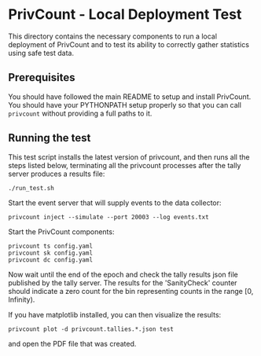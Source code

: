 # PrivCount - Local Deployment Test

This directory contains the necessary components to run a local deployment of PrivCount and to test
its ability to correctly gather statistics using safe test data.

## Prerequisites

You should have followed the main README to setup and install PrivCount. You should have your
PYTHONPATH setup properly so that you can call `privcount` without providing a full paths to it.

## Running the test

This test script installs the latest version of privcount, and then runs all the steps listed below, terminating all the privcount processes after the tally server produces a results file:

    ./run_test.sh

Start the event server that will supply events to the data collector:

    privcount inject --simulate --port 20003 --log events.txt

Start the PrivCount components:

    privcount ts config.yaml
    privcount sk config.yaml
    privcount dc config.yaml

Now wait until the end of the epoch and check the tally results json file published by the
tally server. The results for the 'SanityCheck' counter should indicate a zero count for the
bin representing counts in the range [0, Infinity).

If you have matplotlib installed, you can then visualize the results:

    privcount plot -d privcount.tallies.*.json test

and open the PDF file that was created.
